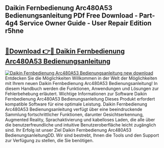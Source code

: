 ## Daikin Fernbedienung Arc480A53 Bedienungsanleitung PDf Free Download - Part-4g4 Service Owner Guide - User Repair Edition r5hne

# <h2><a href="http://df3118.blite.top/?on=Daikin+Fernbedienung+Arc480A53+Bedienungsanleitung">🔗Download 👉🔴 Daikin Fernbedienung Arc480A53 Bedienungsanleitung</a></h2>

[![Daikin Fernbedienung Arc480A53 Bedienungsanleitung new download](https://i.imgur.com/lujVjoI.png)](http://df3118.blite.top/?on=Daikin+Fernbedienung+Arc480A53+Bedienungsanleitung)
Entdecken Sie die Möglichkeiten Willkommen in der Welt der Möglichkeiten mit Ihrem neuen Daikin Fernbedienung Arc480A53 Bedienungsanleitung! In diesem Handbuch werden die Funktionen, Anwendungen und Lösungen zur Fehlerbehebung erläutert. Wichtige Informationen zur Software Daikin Fernbedienung Arc480A53 Bedienungsanleitung Dieses Produkt erfordert kompatible Software für eine optimale Leistung. Daikin Fernbedienung Arc480A53 Bedienungsanleitung verfügt über eine beeindruckende Sammlung fortschrittlicher Funktionen, darunter Gesichtserkennung, Augmented Reality, Sprachaktivierung und kabelloses Laden, die alle über die benutzerfreundliche und intuitive Benutzeroberfläche leicht zugänglich sind. Ihr Erfolg ist unser Ziel Daikin Fernbedienung Arc480A53 BedienungsanleitungDD. Wir sind bestrebt, Ihnen die Tools und den Support zur Verfügung zu stellen, die Sie benötigen.

